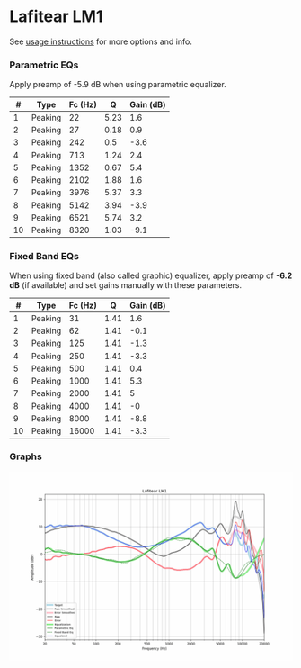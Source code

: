 # Lafitear LM1
See [usage instructions](https://github.com/jaakkopasanen/AutoEq#usage) for more options and info.

### Parametric EQs
Apply preamp of -5.9 dB when using parametric equalizer.

|   # | Type    |   Fc (Hz) |    Q |   Gain (dB) |
|-----|---------|-----------|------|-------------|
|   1 | Peaking |        22 | 5.23 |         1.6 |
|   2 | Peaking |        27 | 0.18 |         0.9 |
|   3 | Peaking |       242 | 0.5  |        -3.6 |
|   4 | Peaking |       713 | 1.24 |         2.4 |
|   5 | Peaking |      1352 | 0.67 |         5.4 |
|   6 | Peaking |      2102 | 1.88 |         1.6 |
|   7 | Peaking |      3976 | 5.37 |         3.3 |
|   8 | Peaking |      5142 | 3.94 |        -3.9 |
|   9 | Peaking |      6521 | 5.74 |         3.2 |
|  10 | Peaking |      8320 | 1.03 |        -9.1 |

### Fixed Band EQs
When using fixed band (also called graphic) equalizer, apply preamp of **-6.2 dB** (if available) and set gains manually with these parameters.

|   # | Type    |   Fc (Hz) |    Q |   Gain (dB) |
|-----|---------|-----------|------|-------------|
|   1 | Peaking |        31 | 1.41 |         1.6 |
|   2 | Peaking |        62 | 1.41 |        -0.1 |
|   3 | Peaking |       125 | 1.41 |        -1.3 |
|   4 | Peaking |       250 | 1.41 |        -3.3 |
|   5 | Peaking |       500 | 1.41 |         0.4 |
|   6 | Peaking |      1000 | 1.41 |         5.3 |
|   7 | Peaking |      2000 | 1.41 |         5   |
|   8 | Peaking |      4000 | 1.41 |        -0   |
|   9 | Peaking |      8000 | 1.41 |        -8.8 |
|  10 | Peaking |     16000 | 1.41 |        -3.3 |

### Graphs
![](./Lafitear%20LM1.png)
